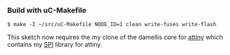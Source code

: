 ### Build with uC-Makefile
```
$ make -I ~/src/uC-Makefile NODE_ID=1 clean write-fuses write-flash
```

This sketch now requires the my clone of the damellis core for
[attiny](https://github.com/jscrane/attiny) which contains my
[SPI](https://github.com/jscrane/SPI) library for attiny.
